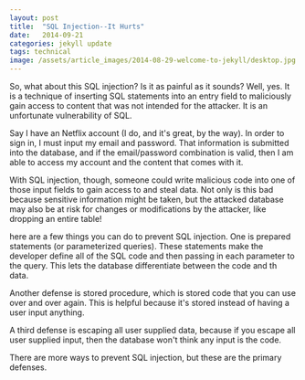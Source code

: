 ```yaml
---
layout: post
title:  "SQL Injection--It Hurts"
date:   2014-09-21
categories: jekyll update
tags: technical
image: /assets/article_images/2014-08-29-welcome-to-jekyll/desktop.jpg
---
```


So, what about this SQL injection?  Is it as painful as it sounds?  Well, yes.  It is a technique of inserting SQL statements into an entry field to maliciously gain access to content that was not intended for the attacker.  It is an unfortunate vulnerability of SQL.

Say I have an Netflix account (I do, and it's great, by the way).  In order to sign in, I must input my email and password. That information is submitted into the database, and if the email/password combination is valid, then I am able to access my account and the content that comes with it.

With SQL injection, though, someone could write malicious code into one of those input fields to gain access to and steal data. Not only is this bad because sensitive information might be taken, but the attacked database may also be at risk for changes or modifications by the attacker, like dropping an entire table!

here are a few things you can do to prevent SQL injection.  One is prepared statements (or parameterized queries).  These statements make the developer define all of the SQL code and then passing in each parameter to the query.  This lets the database differentiate between the code and th data.

Another defense is stored procedure, which is stored code that you can use over and over again.  This is helpful because it's stored instead of having a user input anything.

A third defense is escaping all user supplied data, because if you escape all user supplied input, then the database won't think any input is the code.

There are more ways to prevent SQL injection, but these are the primary defenses.